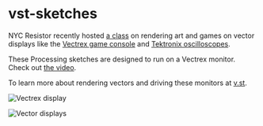 # vst-sketches

NYC Resistor recently hosted [a class](https://www.eventbrite.com/e/vector-display-class-tickets-19130654302) on rendering art and games on vector displays like the [Vectrex game console](https://en.wikipedia.org/wiki/Vectrex) and [Tektronix oscilloscopes](https://en.wikipedia.org/wiki/Tektronix).

These Processing sketches are designed to run on a Vectrex monitor. Check out [the video](http://vinceallenvince.github.io/vst-sketches/).

To learn more about rendering vectors and driving these monitors at [v.st](http://v.st).

![Vectrex display](http://vinceallenvince.github.io/vst-sketches/images/IMG_7841.jpg)

![Vector displays](http://vinceallenvince.github.io/vst-sketches/images/IMG_7839.jpg)


